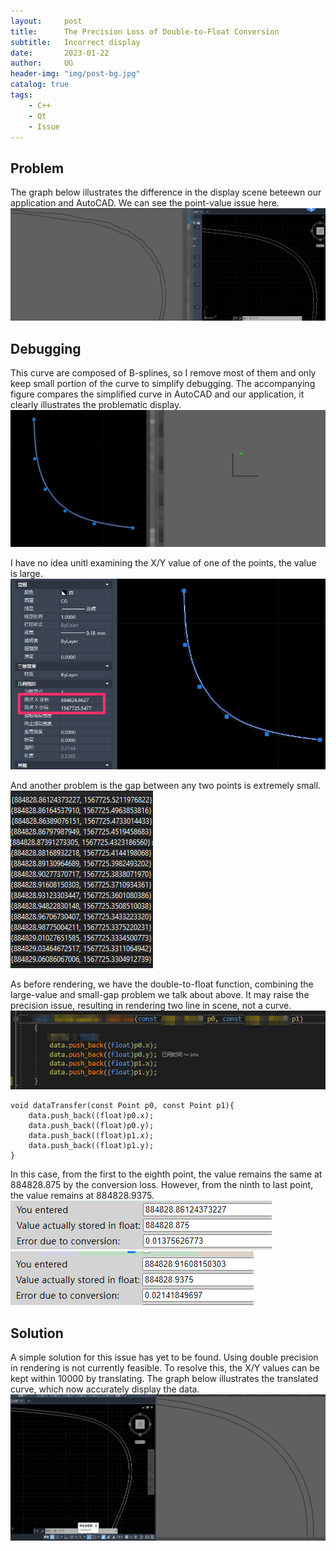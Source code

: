 ```yaml
---
layout:     post
title:      The Precision Loss of Double-to-Float Conversion
subtitle:   Incorrect display
date:       2023-01-22
author:     UG
header-img: "img/post-bg.jpg"
catalog: true
tags:
    - C++ 
    - Qt
    - Issue
---
```



## Problem
The graph below illustrates the difference in the display scene beteewn our application and AutoCAD. We can see the point-value issue here.
![image](/img/20230122/3.1.png)

## Debugging
This curve are composed of B-splines, so I remove most of them and only keep small portion of the curve to simplify debugging.
The accompanying figure compares the simplified curve in AutoCAD and our application, it clearly illustrates the problematic display.
![image](/img/20230122/3.2.png)

I have no idea unitl examining the X/Y value of one of the points, the value is large.
![image](/img/20230122/3.3.png)

And another problem is the gap between any two points is extremely small.
![image](/img/20230122/3.4.png)

As before rendering, we have the double-to-float function, combining the large-value and small-gap problem we talk about above. It may raise the precision issue, resulting in rendering two line in scene, not a curve.
![image](/img/20230122/3.5.png)
```
void dataTransfer(const Point p0, const Point p1){
    data.push_back((float)p0.x);
    data.push_back((float)p0.y);
    data.push_back((float)p1.x);
    data.push_back((float)p1.y);
}
```

In this case, from the first to the eighth point, the value remains the same at 884828.875 by the conversion loss. However, from the ninth to last point, the value remains at 884828.9375.
![image](/img/20230122/3.6.png)
![image](/img/20230122/3.7.png)

## Solution
A simple solution for this issue has yet to be found. Using double precision in rendering is not currently feasible. To resolve this, the X/Y values can be kept within 10000 by translating. 
The graph below illustrates the translated curve, which now accurately display the data.
![image](/img/20230122/3.8.png)